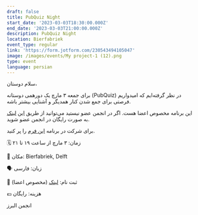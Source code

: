 ```yaml
---
draft: false
title: PubQuiz Night
start_date: '2023-03-03T18:30:00.000Z'
end_date: '2023-03-03T21:00:00.000Z'
description: PubQuiz Night
location: Bierfabriek
event_type: regular
link: 'https://form.jotform.com/230543494105047'
image: /images/events/My project-1 (12).png
type: event
language: persian
---
```


سلام دوستان،

برای جمعه ۳ مارچ یک دورهمی دوستانه‌ (PubQuiz) در نظر گرفته‌ایم که امیدواریم فرصتی برای جمع شدن کنار همدیگر و آشنایی بیشتر باشه.

این برنامه مخصوص اعضا هست. اگر در انجمن عضو نیستید می‌توانید از طریق [این](https://form.jotform.com/230291977411356 "") [لینک](https://form.jotform.com/230291977411356 "") به صورت رایگان در انجمن عضو شوید. 

برای شرکت در برنامه [این فرم](https://form.jotform.com/230543494105047 "") را پر کنید.

🗓️ زمان: ۳ مارچ از ساعت ۱۹ تا ۲۱

📍 مکان: Bierfabriek, Delft

🗣️ زبان: فارسی

📝 ثبت‌ نام: [لینک](https://form.jotform.com/230543494105047 "") (مخصوص اعضا)

💶 هزینه: رایگان

انجمن البرز
